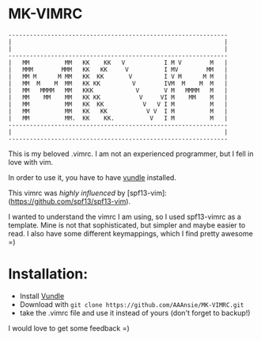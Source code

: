 MK-VIMRC
========
    --------------------------------------------------------------
    |                                                            |
    |                                                            |
    --------------------------------------------------------------
    |   MM          MM   KK    KK   V           I M V        M   |
    |   MMM        MMM   KK   KK     V          I MV        MM   |
    |   MM M      M MM   KK  KK       V         I V M      M M   |
    |   MM  M    M  MM   KK KK         V        IVM  M    M  M   |
    |   MM   MMMM   MM   KKK            V       V M   MMMM   M   |
    |   MM    MM    MM   KK KK           V     VI M    MM    M   |
    |   MM          MM   KK  KK           V   V I M          M   |
    |   MM          MM   KK   KK           V V  I M          M   |
    |   MM          MM.  KK    KK.          V   I M          M   |
    --------------------------------------------------------------
    |                                                            |
    --------------------------------------------------------------



This is my beloved .vimrc. I am not an experienced programmer, 
but I fell in love with vim. 

In order to use it, you have to have [vundle](https://github.com/gmarik/Vundle.vim) installed. 

This vimrc was *highly influenced* by [spf13-vim]:  
(https://github.com/spf13/spf13-vim).


I wanted to understand the vimrc I am using, so I used spf13-vimrc as a template.
Mine is not that sophisticated, but simpler and maybe easier to read. I also have 
some different keymappings, which I find pretty awesome =)



# Installation:

- Install [Vundle](https://github.com/gmarik/Vundle.vim)
- Download with `git clone https://github.com/AAAnsie/MK-VIMRC.git`
- take the .vimrc file and use it instead of yours (don't forget to backup!)


I would love to get some feedback =)
